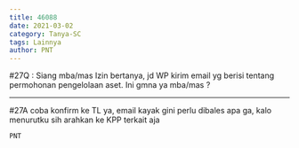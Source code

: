 ```yaml
---
title: 46088
date: 2021-03-02
category: Tanya-SC
tags: Lainnya
author: PNT
---
```


#27Q : Siang mba/mas Izin bertanya, jd WP kirim email yg berisi tentang permohonan pengelolaan aset. Ini gmna ya mba/mas ?

---

#27A coba konfirm ke TL ya, email kayak gini perlu dibales apa ga, kalo menurutku sih arahkan ke KPP terkait aja

`PNT`
